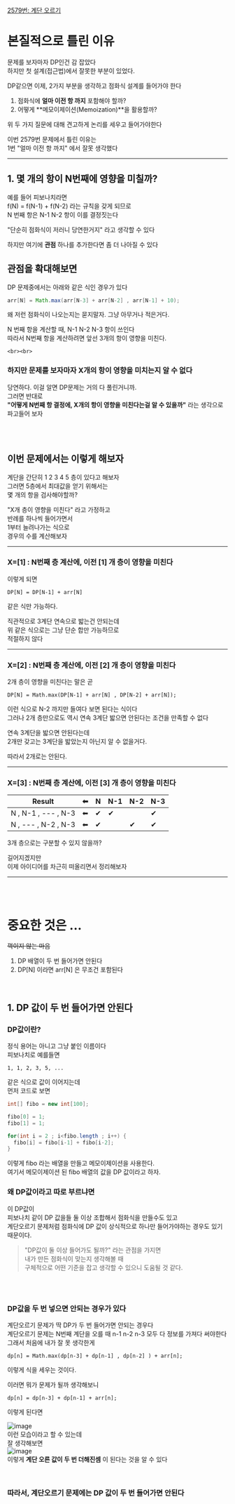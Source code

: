 [2579번: 계단 오르기](https://www.acmicpc.net/problem/2579)  
  
# 본질적으로 틀린 이유  
  
문제를 보자마자 DP인건 감 잡았다   
하지만 첫 설계(접근법)에서 잘못한 부분이 있었다.  
  
DP같으면 이제, 2가지 부분을 생각하고 점화식 설계를 들어가야 한다  
  
1. 점화식에 **얼마 이전 항 까지** 포함해야 할까?    
2. 어떻게 **메모이제이션(Memoization)**을 활용할까? 
  
위 두 가지 질문에 대해 견고하게 논리를 세우고 들어가야한다  
  
이번 2579번 문제에서 틀린 이유는  
1번 "얼마 이전 항 까지" 에서 잘못 생각했다  
   
---

## 1. 몇 개의 항이 N번째에 영향을 미칠까?  
  
예를 들어 피보나치라면  
f(N) = f(N-1) + f(N-2) 라는 규칙을 갖게 되므로  
N 번째 항은 N-1 N-2 항이 이를 결정짓는다  
  
"단순히 점화식이 저러니 당연한거지" 라고 생각할 수 있다  
  
하지만 여기에 **관점** 하나를 추가한다면 좀 더 나아질 수 있다   
  
## 관점을 확대해보면  
  
DP 문제중에서는 아래와 같은 식인 경우가 있다  
   
```java
arr[N] = Math.max(arr[N-3] + arr[N-2] , arr[N-1] + 10);
```
  
왜 저런 점화식이 나오는지는 묻지말자. 그냥 아무거나 적은거다.  
  
N 번째 항을 계산할 때, N-1 N-2 N-3 항이 쓰인다  
따라서 N번째 항을 계산하려면 앞선 3개의 항이 영향을 미친다.  
  
    <br><br>  
    
### 하지만 문제를 보자마자 X개의 항이 영향을 미치는지 알 수 없다  
  
당연하다. 이걸 알면 DP문제는 거의 다 풀린거니까.  
그러면 반대로  
**"어떻게 N번째 항 결정에, X개의 항이 영향을 미친다는걸 알 수 있을까"** 라는 생각으로 파고들어 보자  

<br><br>  
  
## 이번 문제에서는 이렇게 해보자  
  
계단을 간단히 1 2 3 4 5 층이 있다고 해보자  
그러면 5층에서 최대값을 얻기 위해서는  
몇 개의 항을 검사해야할까?  
   

"X개 층이 영향을 미친다" 라고 가정하고  
반례를 하나씩 들어가면서   
1부터 늘려나가는 식으로  
경우의 수를 계산해보자  
  
---
  
### X=\[1] : N번째 층 계산에, 이전 \[1] 개 층이 영향을 미친다   
이렇게 되면   
```
DP[N] = DP[N-1] + arr[N]  
```
같은 식만 가능하다.  
  
직관적으로 3계단 연속으로 밟는건 안되는데  
위 같은 식으로는 그냥 단순 합만 가능하므로  
적절하지 않다  
  
---
  
### X=\[2] : N번째 층 계산에, 이전 \[2] 개 층이 영향을 미친다  
2개 층이 영향을 미친다는 말은 곧  
```
DP[N] = Math.max(DP[N-1] + arr[N] , DP[N-2] + arr[N]);
```
이런 식으로 N-2 까지만 들여다 보면 된다는 식이다  
그러나 2개 층만으로도 역시 연속 3계단 밟으면 안된다는 조건을 만족할 수 없다  
  
연속 3계단을 밟으면 안된다는데  
2개만 갖고는 3계단을 밟았는지 아닌지 알 수 없을거다.  
  
따라서 2개로는 안된다.  
  
---  
  
### X=\[3] : N번째 층 계산에, 이전 \[3] 개 층이 영향을 미친다  
  
|Result|⬅| N | N-1 | N-2 | N-3 |
|---|---|---|---|---|---|
|N , N-1 , --- , N-3| ⬅ | ✔ | ✔ | | ✔ |
|N , --- , N-2 , N-3| ⬅ | ✔ | | ✔ | ✔ |
  
3개 층으로는 구분할 수 있지 않을까?  
  
길어지겠지만  
이제 아이디어를 차근히 떠올리면서 정리해보자   
  
---

<br><br>  

# 중요한 것은 ...   
~~꺽이지 않는 마음~~  
  
1. DP 배열이 두 번 들어가면 안된다  
2. DP\[N] 이라면 arr\[N] 은 무조건 포함된다   
   
<br>   
   
## 1. DP 값이 두 번 들어가면 안된다  
  
### DP값이란?  
정식 용어는 아니고 그냥 붙인 이름이다   
피보나치로 예를들면  
```
1, 1, 2, 3, 5, ... 
```
같은 식으로 값이 이어지는데  
먼저 코드로 보면  
```java
int[] fibo = new int[100];

fibo[0] = 1;
fibo[1] = 1;

for(int i = 2 ; i<fibo.length ; i++) {
  fibo[i] = fibo[i-1] + fibo[i-2];
}
```
이렇게 fibo 라는 배열을 만들고 메모이제이션을 사용한다.  
여기서 메모이제이션 된 fibo 배열의 값을 DP 값이라고 하자.  
  
### 왜 DP값이라고 따로 부르냐면  
이 DP값이  
피보나치 같이 DP 값을들 둘 이상 조합해서 점화식을 만들수도 있고  
계단오르기 문제처럼 점화식에 DP 값이 상식적으로 하나만 들어가야하는 경우도 있기 때문이다.  
  
> "DP값이 둘 이상 들어가도 될까?" 라는 관점을 가지면   
> 내가 만든 점화식이 맞는지 생각해볼 때  
> 구체적으로 어떤 기준을 잡고 생각할 수 있으니 도움될 것 같다.  
  
<br><br>  
  
### DP값을 두 번 넣으면 안되는 경우가 있다  
  
계단오르기 문제가 딱 DP가 두 번 들어가면 안되는 경우다   
계단오르기 문제는 N번째 계단을 오를 때 n-1 n-2 n-3 모두 다 정보를 가져다 써야한다  
그래서 처음에 내가 잘 못 생각한게  
```
dp[n] = Math.max(dp[n-3] + dp[n-1] , dp[n-2] ) + arr[n];
```
이렇게 식을 세우는 것이다.  
  
이러면 뭐가 문제가 될까 생각해보니  
```
dp[n] = dp[n-3] + dp[n-1] + arr[n];
```
이렇게 된다면  
  
![image](https://user-images.githubusercontent.com/101965836/202441877-a742eb86-368a-4098-ab5c-6d6c2f8711be.png)  
이런 모습이라고 할 수 있는데  
잘 생각해보면  
![image](https://user-images.githubusercontent.com/101965836/202442616-59c2fc55-1ffc-454d-9173-f7e5e4bbc684.png)  
이렇게 **계단 오른 값이 두 번 더해진셈** 이 된다는 것을 알 수 있다  
  
<br>  
  
### 따라서, 계단오르기 문제에는 DP 값이 두 번 들어가면 안된다  
  
<br><br><br>  
  

